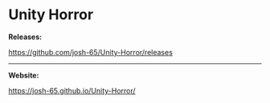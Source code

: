 # Unity Horror
__Releases:__

https://github.com/josh-65/Unity-Horror/releases

----------------------------------------------------------------------------
__Website:__

https://josh-65.github.io/Unity-Horror/
